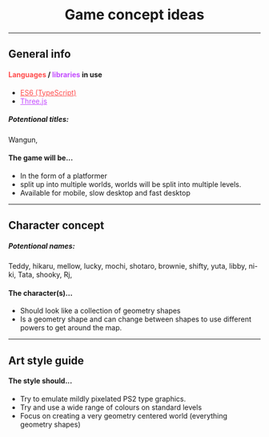 <h1 align="center">Game concept ideas</h1>

---

<h2>General info</h2>
<h4><span style="color:#ff4d4d">Languages</span> / <span style="color:#c44dff">libraries</span> in use</h4>

- <a href="https://www.typescriptlang.org/" style="color:#ff4d4d">ES6 (TypeScript)</a>
- <a href="https://threejs.org/" style="color:#c44dff">Three.js</a>

<h5>Potentional titles:</h5>
<p>Wangun, </p>

<h4>The game will be...</h4>

- In the form of a platformer
- split up into multiple worlds, worlds will be split into multiple levels.
- Available for mobile, slow desktop and fast desktop

---

<h2>Character concept</h2>
<h5>Potentional names:</h5>
<p>Teddy, hikaru, mellow, lucky,  mochi, shotaro, brownie, shifty, yuta, libby, ni-ki, Tata, shooky, Rj,</p>
<h4>The character(s)...</h4>

- Should look like a collection of geometry shapes
- Is a geometry shape and can change between shapes to use different powers to get around the map.

---

<h2>Art style guide</h2>
<h4>The style should...</h4>

- Try to emulate mildly pixelated PS2 type graphics.
- Try and use a wide range of colours on standard levels
- Focus on creating a very geometry centered world (everything geometry shapes)

